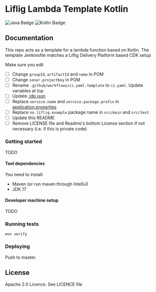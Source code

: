 # Liflig Lambda Template Kotlin

![Java Badge](https://img.shields.io/badge/java-17-blue?logo=java)
![Kotlin Badge](https://img.shields.io/badge/kotlin--blue?logo=kotlin)

## Documentation
This repo acts as a template for a lambda function based on Kotlin. The template Jenkinsfile matches a
Liflig Delivery Platform based CDK setup

Make sure you edit
- [ ] Change `groupId`, `artifactId` and `name` in POM
- [ ] Change `sonar.projectKey` in POM
- [ ] Rename `.github/workflows/ci.yaml.template` to `ci.yaml`. Update variables at top
- [ ] Update [.ldp.json](.ldp.json)
- [ ] Replace `service.name` and `service.package.prefix` in [application.properties](src/main/resources-filtered/application.properties)
- [ ] Replace `no.liflig.example` package name in `src/main` and `src/test`
- [ ] Update this README
- [ ] Remove LICENSE file and Readme's bottom License section if not necessary (i.e. if this is private code)

### Getting started
TODO

#### Tool dependencies

You need to install:
- Maven (or run maven through IntelliJ)
- JDK 17

#### Developer machine setup
TODO

### Running tests

```shell
mvn verify
```

### Deploying
Push to master.

## License
Apache 2.0 Licence. See LICENCE file
